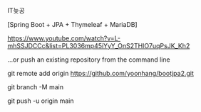 IT늦공

[Spring Boot + JPA + Thymeleaf + MariaDB]

https://www.youtube.com/watch?v=L-mhSSJDCCc&list=PL3036mp45iYyY_OnS2THlO7uqPsJK_Kh2



…or push an existing repository from the command line

git remote add origin https://github.com/yoonhang/bootjpa2.git

git branch -M main

git push -u origin main
